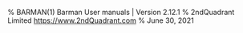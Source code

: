% BARMAN(1) Barman User manuals | Version 2.12.1
% 2ndQuadrant Limited <https://www.2ndQuadrant.com>
% June 30, 2021
